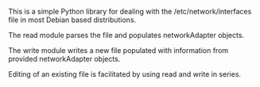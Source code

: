 This is a simple Python library for dealing with the /etc/network/interfaces file in most Debian based distributions.

The read module parses the file and populates networkAdapter objects.

The write module writes a new file populated with information from provided networkAdapter objects.

Editing of an existing file is facilitated by using read and write in series.
